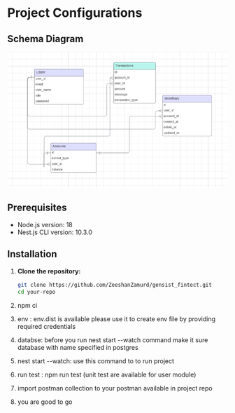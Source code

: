 # Project Configurations

## Schema Diagram

![Schema Diagram](diagram/schem-diagram.PNG)

## Prerequisites

- Node.js version: 18
- Nest.js CLI version: 10.3.0

## Installation

1. **Clone the repository:**

   ```bash
   git clone https://github.com/ZeeshanZamurd/gensist_fintect.git
   cd your-repo
2.   npm ci
3. env : env.dist is available please use it to create env file by providing required credentials
4. databse: before you run nest start --watch command make it sure database with name specified in postgres
5. nest start --watch: use this command to to run project
6. run test : npm run test (unit test are available for user module)
7. import postman collection to your postman available in project repo
8. you are good to go
